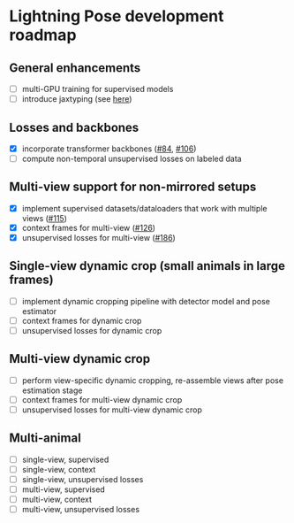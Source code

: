 # Lightning Pose development roadmap

## General enhancements
- [ ] multi-GPU training for supervised models
- [ ] introduce jaxtyping (see [here](https://github.com/google/jaxtyping/issues/70))

## Losses and backbones
- [x] incorporate transformer backbones ([#84](https://github.com/danbider/lightning-pose/pull/84), [#106](https://github.com/danbider/lightning-pose/pull/106))
- [ ] compute non-temporal unsupervised losses on labeled data

## Multi-view support for non-mirrored setups
- [x] implement supervised datasets/dataloaders that work with multiple views ([#115](https://github.com/danbider/lightning-pose/pull/115))
- [x] context frames for multi-view ([#126](https://github.com/danbider/lightning-pose/pull/126))
- [x] unsupervised losses for multi-view ([#186](https://github.com/danbider/lightning-pose/pull/186))

## Single-view dynamic crop (small animals in large frames)
- [ ] implement dynamic cropping pipeline with detector model and pose estimator
- [ ] context frames for dynamic crop
- [ ] unsupervised losses for dynamic crop

## Multi-view dynamic crop
- [ ] perform view-specific dynamic cropping, re-assemble views after pose estimation stage
- [ ] context frames for multi-view dynamic crop
- [ ] unsupervised losses for multi-view dynamic crop

## Multi-animal
- [ ] single-view, supervised
- [ ] single-view, context
- [ ] single-view, unsupervised losses
- [ ] multi-view, supervised
- [ ] multi-view, context
- [ ] multi-view, unsupervised losses
